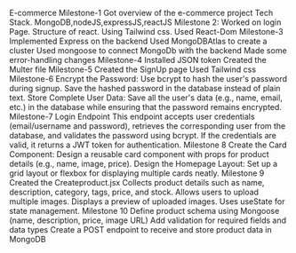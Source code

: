 E-commerce
Milestone-1
Got overview of the e-commerce project Tech Stack.
MongoDB,nodeJS,expressJS,reactJS
Milestone 2:
Worked on login Page.
Structure of react.
Using Tailwind css.
Used React-Dom
Milestone-3
Implemented Express on the backend
Used MongoDBAtlas to create a cluster
Used mongoose to connect MongoDb with the backend
Made some error-handling changes
Milestone-4
Installed JSON token
Created the Multer file
Milestone-5
Created the SignUp page
Used Tailwind css
Milestone-6
Encrypt the Password:
Use bcrypt to hash the user's password during signup.
Save the hashed password in the database instead of plain text.
Store Complete User Data:
Save all the user's data (e.g., name, email, etc.) in the database while ensuring that the password remains encrypted.
Milestone-7
Login Endpoint
This endpoint accepts user credentials (email/username and password), retrieves the corresponding user from the database, and validates the password using bcrypt.
If the credentials are valid, it returns a JWT token for authentication.
Milestone 8
Create the Card Component:
Design a reusable card component with props for product details (e.g., name, image, price).
Design the Homepage Layout:
Set up a grid layout or flexbox for displaying multiple cards neatly.
Milestone 9
Created the Createproduct.jsx
Collects product details such as name, description, category, tags, price, and stock.
Allows users to upload multiple images.
Displays a preview of uploaded images.
Uses useState for state management.
Milestone 10
Define product schema using Mongoose (name, description, price, image URL)
Add validation for required fields and data types
Create a POST endpoint to receive and store product data in MongoDB
